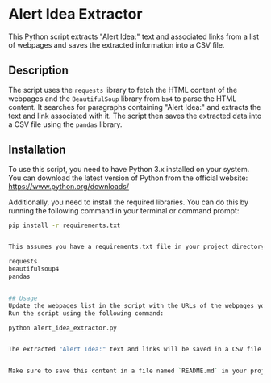 # Alert Idea Extractor

This Python script extracts "Alert Idea:" text and associated links from a list of webpages and saves the extracted information into a CSV file.

## Description

The script uses the `requests` library to fetch the HTML content of the webpages and the `BeautifulSoup` library from `bs4` to parse the HTML content. It searches for paragraphs containing "Alert Idea:" and extracts the text and link associated with it. The script then saves the extracted data into a CSV file using the `pandas` library.

## Installation

To use this script, you need to have Python 3.x installed on your system. You can download the latest version of Python from the official website: https://www.python.org/downloads/

Additionally, you need to install the required libraries. You can do this by running the following command in your terminal or command prompt:

```bash
pip install -r requirements.txt


This assumes you have a requirements.txt file in your project directory with the following content:

requests
beautifulsoup4
pandas


## Usage
Update the webpages list in the script with the URLs of the webpages you want to extract "Alert Idea:" content from.
Run the script using the following command:

python alert_idea_extractor.py


The extracted "Alert Idea:" text and links will be saved in a CSV file named alert_ideas.csv in the same directory as the script.


Make sure to save this content in a file named `README.md` in your project directory. The markdown format will render nicely on GitHub.
